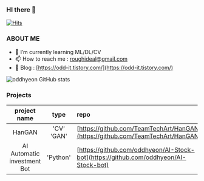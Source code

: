 ### HI there 👋
<!-- 방문자 수 표시 -->
[![Hits](https://hits.seeyoufarm.com/api/count/incr/badge.svg?url=https%3A%2F%2Fgithub.com%2Foddhyeon&count_bg=%23424540&title_bg=%233D67A0&icon=&icon_color=%23E7E7E7&title=Visits&edge_flat=false)](https://hits.seeyoufarm.com)

### ABOUT ME
- 🌱 I’m currently learning ML/DL/CV
- 📫 How to reach me : <a href="mailto:roughideal@gmail.com">roughideal@gmail.com</a>
- 💬 Blog : [https://odd-it.tistory.com/](https://odd-it.tistory.com/)


![oddhyeon GitHub stats](https://github-readme-stats.vercel.app/api?username=oddhyeon&show_icons=true&theme=radical)

### Projects
|    project name    | type  | repo |
|:----------:|:------:| :---- | 
| HanGAN |'CV' 'GAN' | [https://github.com/TeamTechArt/HanGAN](https://github.com/TeamTechArt/HanGAN)
| AI Automatic investment Bot | 'Python' | [https://github.com/oddhyeon/AI-Stock-bot](https://github.com/oddhyeon/AI-Stock-bot)


